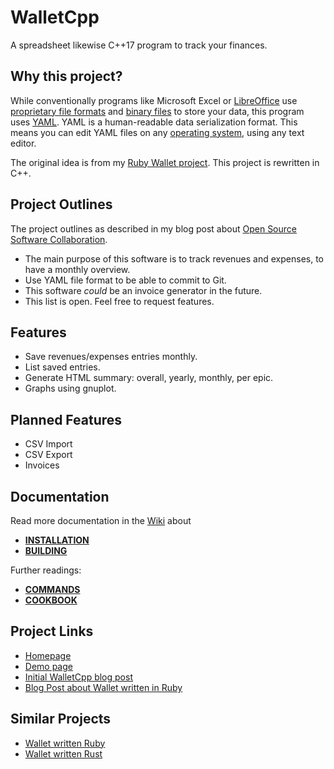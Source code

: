 # WalletCpp

A spreadsheet likewise C++17 program to track your finances.

## Why this project?

While conventionally programs like Microsoft Excel or [LibreOffice](https://www.libreoffice.org/) use [proprietary file formats](https://en.wikipedia.org/wiki/Proprietary_format) and [binary files](https://en.wikipedia.org/wiki/Binary_file) to store your data, this program uses [YAML](https://en.wikipedia.org/wiki/YAML). YAML is a human-readable data serialization format. This means you can edit YAML files on any [operating system](https://en.wikipedia.org/wiki/Operating_system), using any text editor.

The original idea is from my [Ruby Wallet project](https://github.com/TheFox/wallet). This project is rewritten in C++.

## Project Outlines

The project outlines as described in my blog post about [Open Source Software Collaboration](https://blog.fox21.at/2019/02/21/open-source-software-collaboration.html).

- The main purpose of this software is to track revenues and expenses, to have a monthly overview.
- Use YAML file format to be able to commit to Git.
- This software *could* be an invoice generator in the future.
- This list is open. Feel free to request features.

## Features

- Save revenues/expenses entries monthly.
- List saved entries.
- Generate HTML summary: overall, yearly, monthly, per epic.
- Graphs using gnuplot.

## Planned Features

- CSV Import
- CSV Export
- Invoices

## Documentation

Read more documentation in the [Wiki](https://github.com/TheFox/wallet-cpp/wiki) about

- [**INSTALLATION**](https://github.com/TheFox/wallet-cpp/wiki/Install)
- [**BUILDING**](https://github.com/TheFox/wallet-cpp/wiki/Building)

Further readings:

- [**COMMANDS**](https://github.com/TheFox/wallet-cpp/wiki/Commands)
- [**COOKBOOK**](https://github.com/TheFox/wallet-cpp/wiki/Cookbook)

## Project Links

- [Homepage](https://wallet.fox21.at/)
- [Demo page](https://wallet.fox21.at/demo/)
- [Initial WalletCpp blog post](https://blog.fox21.at/2018/11/02/cpp-smart-pointers.html)
- [Blog Post about Wallet written in Ruby](http://blog.fox21.at/2015/07/09/wallet.html)

## Similar Projects

- [Wallet written Ruby](https://github.com/TheFox/wallet)
- [Wallet written Rust](https://github.com/TheFox/wallet-rust)
